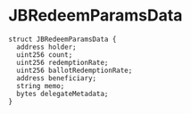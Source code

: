 # JBRedeemParamsData

```solidity
struct JBRedeemParamsData {
  address holder;
  uint256 count;
  uint256 redemptionRate;
  uint256 ballotRedemptionRate;
  address beneficiary;
  string memo;
  bytes delegateMetadata;
}
```
